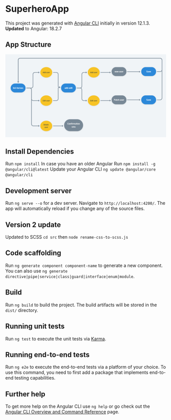 # SuperheroApp

This project was generated with [Angular CLI](https://github.com/angular/angular-cli) initially in version 12.1.3.
**Updated** to Angular: 18.2.7

## App Structure

![image](src/assets/img/structure-flow.png)

## Install Dependencies

Run `npm install`
In case you have an older Angular Run `npm install -g @angular/cli@latest`
Update your Angular CLI `ng update @angular/core @angular/cli`

## Development server

Run `ng serve --o` for a dev server. Navigate to `http://localhost:4200/`. The app will automatically reload if you change any of the source files.

## Version 2 update

Updated to SCSS `cd src` then `node rename-css-to-scss.js`

## Code scaffolding

Run `ng generate component component-name` to generate a new component. You can also use `ng generate directive|pipe|service|class|guard|interface|enum|module`.

## Build

Run `ng build` to build the project. The build artifacts will be stored in the `dist/` directory.

## Running unit tests

Run `ng test` to execute the unit tests via [Karma](https://karma-runner.github.io).

## Running end-to-end tests

Run `ng e2e` to execute the end-to-end tests via a platform of your choice. To use this command, you need to first add a package that implements end-to-end testing capabilities.

## Further help

To get more help on the Angular CLI use `ng help` or go check out the [Angular CLI Overview and Command Reference](https://angular.io/cli) page.
